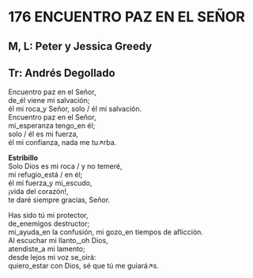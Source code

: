 # 176 ENCUENTRO PAZ EN EL SEÑOR

## M, L: Peter y Jessica Greedy
## Tr: Andrés Degollado

Encuentro paz en el Señor,  
de_él viene mi salvación;  
él mi roca_y Señor, solo / él mi salvación.  
Encuentro paz en el Señor,  
mi_esperanza tengo_en él;  
solo / él es mi fuerza,  
él mi confianza, nada me tu↗rba.  

**Estribillo**  
Solo Dios es mi roca / y no temeré,  
mi refugio_está / en él;  
él mi fuerza_y mi_escudo,  
¡vida del corazón!,  
te daré siempre gracias, Señor.  

Has sido tú mi protector,  
de_enemigos destructor;  
mi_ayuda_en la confusión, mi gozo_en tiempos de aflicción.  
Al escuchar mi llanto,_oh Dios,  
atendiste_a mi lamento;  
desde lejos mi voz se_oirá:  
quiero_estar con Dios, sé que tú me guiará↗s.  

